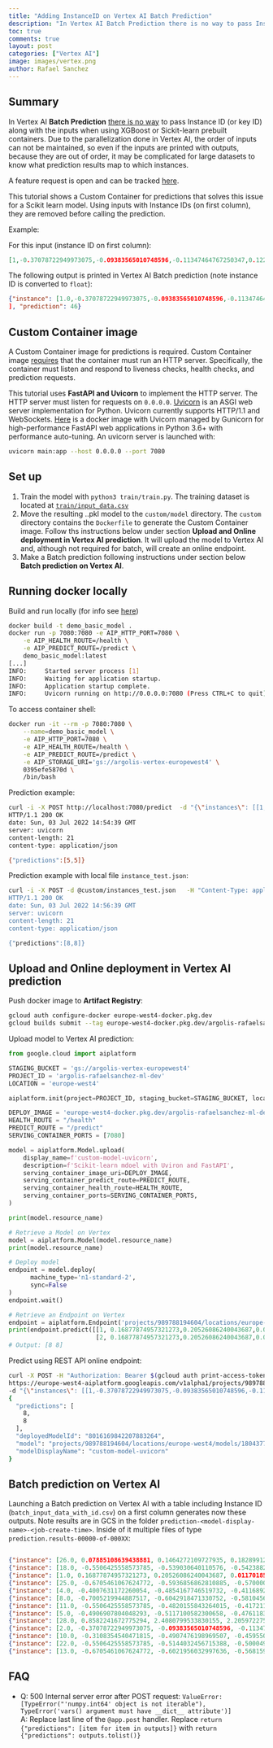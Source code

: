 ```yaml
---
title: "Adding InstanceID on Vertex AI Batch Prediction"
description: "In Vertex AI Batch Prediction there is no way to pass Instance ID (or key ID) along with the inputs when using XGBoost or Sickit-learn prebuilt containers. This post shows how to do it using an Custom Container"
toc: true
comments: true
layout: post
categories: ["Vertex AI"]
image: images/vertex.png
author: Rafael Sanchez
---
```


## Summary 

In Vertex AI **Batch Prediction** [there is no way](https://issuetracker.google.com/issues/203029524) to pass Instance ID (or key ID) along with the inputs when using XGBoost or Sickit-learn prebuilt containers. Due to the parallelization done in Vertex AI, 
the order of inputs can not be maintained, so even if the inputs are printed with outputs, because they are out of order, it may be complicated for large datasets to know what prediction results map to which instances.

A feature request is open and can be tracked [here](https://issuetracker.google.com/issues/202080076).

This tutorial shows a Custom Container for predictions that solves this issue for a Scikit learn model.
Using inputs with Instance IDs (on first column), they are removed before calling the prediction. 

Example:

For this input (instance ID on first column):
```json
[1,-0.37078722949973075,-0.09383565010748596,-0.11347464767250347,0.12246106838945217,0.10186437443386016,0.1905715671716009]
```
The following output is printed in Vertex AI Batch prediction (note instance ID is converted to `float`):
```json
{"instance": [1.0,-0.37078722949973075,-0.09383565010748596,-0.11347464767250347,0.12246106838945217,0.10186437443386016,0.1905715671716009]
], "prediction": 46}

```


## Custom Container image

A Custom Container image for predictions is required. Custom Container image [requires](https://cloud.google.com/ai-platform-unified/docs/predictions/custom-container-requirements#image) that the container must run an HTTP server. 
Specifically, the container must listen and respond to liveness checks, health checks, and prediction requests.

This tutorial uses **FastAPI and Uvicorn** to implement the HTTP server. 
The HTTP server must listen for requests on `0.0.0.0`. [Uvicorn](https://www.uvicorn.org) is an ASGI web server implementation for Python. 
Uvicorn currently supports HTTP/1.1 and WebSockets. 
[Here](https://github.com/tiangolo/uvicorn-gunicorn-fastapi-docker) is a docker image with Uvicorn managed by Gunicorn for high-performance FastAPI web applications in Python 3.6+ with performance auto-tuning. 
An uvicorn server is launched with:
```bash
uvicorn main:app --host 0.0.0.0 --port 7080
```

## Set up

1. Train the model with `python3 train/train.py`. The training dataset is located at [`train/input_data.csv`](train/input_data.csv)
2. Move the resulting ..pkl model to the `custom/model` directory. The `custom` directory contains the `Dockerfile` to generate the Custom Container image. Follow ths instructions below under section **Upload and Online deployment in Vertex AI prediction**. It will upload the model to Vertex AI and, although not required for batch, will create an online endpoint.
3. Make a Batch prediction following instructions under section below **Batch prediction on Vertex AI**.


## Running docker locally

Build and run locally (for info see [here](https://cloud.google.com/ai-platform/prediction/docs/getting-started-pytorch-container#run_the_container_locally_optional))
```bash
docker build -t demo_basic_model .
docker run -p 7080:7080 -e AIP_HTTP_PORT=7080 \
    -e AIP_HEALTH_ROUTE=/health \
    -e AIP_PREDICT_ROUTE=/predict \
    demo_basic_model:latest
[...]
INFO:     Started server process [1]
INFO:     Waiting for application startup.
INFO:     Application startup complete.
INFO:     Uvicorn running on http://0.0.0.0:7080 (Press CTRL+C to quit)
```

To access container shell:
```bash
docker run -it --rm -p 7080:7080 \
    --name=demo_basic_model \
    -e AIP_HTTP_PORT=7080 \
    -e AIP_HEALTH_ROUTE=/health \
    -e AIP_PREDICT_ROUTE=/predict \
    -e AIP_STORAGE_URI='gs://argolis-vertex-europewest4' \
    0395efe5870d \
    /bin/bash
```

Prediction example:
```bash
curl -i -X POST http://localhost:7080/predict  -d "{\"instances\": [[1,-0.37078722949973075,-0.09383565010748596,-0.11347464767250347,0.12246106838945217,0.10186437443386016,0.1905715671716009],[2,-0.37078722949973075,-0.09383565010748596,-0.11347464767250347,0.12246106838945217,0.10186437443386016,0.1905715671716009]]}"
HTTP/1.1 200 OK
date: Sun, 03 Jul 2022 14:54:39 GMT
server: uvicorn
content-length: 21
content-type: application/json

{"predictions":[5,5]}
```

Prediction example with local file `instance_test.json`:
```bash
curl -i -X POST -d @custom/instances_test.json   -H "Content-Type: application/json; charset=uost:7080/predict 
HTTP/1.1 200 OK
date: Sun, 03 Jul 2022 14:56:39 GMT
server: uvicorn
content-length: 21
content-type: application/json

{"predictions":[8,8]}
```

## Upload and Online deployment in Vertex AI prediction

Push docker image to **Artifact Registry**:
```bash
gcloud auth configure-docker europe-west4-docker.pkg.dev
gcloud builds submit --tag europe-west4-docker.pkg.dev/argolis-rafaelsanchez-ml-dev/ml-pipelines-repo/demo_basic_model
```

Upload model to Vertex AI prediction:
```python
from google.cloud import aiplatform

STAGING_BUCKET = 'gs://argolis-vertex-europewest4'
PROJECT_ID = 'argolis-rafaelsanchez-ml-dev'
LOCATION = 'europe-west4'

aiplatform.init(project=PROJECT_ID, staging_bucket=STAGING_BUCKET, location=LOCATION)

DEPLOY_IMAGE = 'europe-west4-docker.pkg.dev/argolis-rafaelsanchez-ml-dev/ml-pipelines-repo/demo_basic_model' 
HEALTH_ROUTE = "/health"
PREDICT_ROUTE = "/predict"
SERVING_CONTAINER_PORTS = [7080]

model = aiplatform.Model.upload(
    display_name=f'custom-model-uvicorn',    
    description=f'Scikit-learn mdoel with Uviron and FastAPI',
    serving_container_image_uri=DEPLOY_IMAGE,
    serving_container_predict_route=PREDICT_ROUTE,
    serving_container_health_route=HEALTH_ROUTE,
    serving_container_ports=SERVING_CONTAINER_PORTS,
)

print(model.resource_name)

# Retrieve a Model on Vertex
model = aiplatform.Model(model.resource_name)
print(model.resource_name)

# Deploy model
endpoint = model.deploy(
      machine_type='n1-standard-2', 
      sync=False
)
endpoint.wait()

# Retrieve an Endpoint on Vertex
endpoint = aiplatform.Endpoint('projects/989788194604/locations/europe-west4/endpoints/4614905388473516032')
print(endpoint.predict([[1, 0.16877874957321273,0.20526086240043687,0.011701852935588793,1.3426588560447468,0.28517943828011344,-0.48931828100278363],
                        [2, 0.16877874957321273,0.20526086240043687,0.011701852935588793,1.3426588560447468,0.28517943828011344,-0.48931828100278363]]))
# Output: [8 8]
```

Predict using REST API online endpoint:
```bash
curl -X POST -H "Authorization: Bearer $(gcloud auth print-access-token)" -H "Content-Type: application/json" \
https://europe-west4-aiplatform.googleapis.com/v1alpha1/projects/989788194604/locations/europe-west4/endpoints/4614905388473516032:predict \
-d "{\"instances\": [[1,-0.37078722949973075,-0.09383565010748596,-0.11347464767250347,0.12246106838945217,0.10186437443386016,0.1905715671716009],[2,-0.37078722949973075,-0.09383565010748596,-0.11347464767250347,0.12246106838945217,0.10186437443386016,0.1905715671716009]]}"
{
  "predictions": [
    8,
    8
  ],
  "deployedModelId": "8016169842207883264",
  "model": "projects/989788194604/locations/europe-west4/models/1804377746017615872",
  "modelDisplayName": "custom-model-uvicorn"
}
```

## Batch prediction on Vertex AI

Launching a Batch prediction on Vertex AI with a table including Instance ID (`batch_input_data_with_id.csv`) on a first column generates now these outputs. 
Note results are in GCS in the folder `prediction-<model-display-name>-<job-create-time>`. Inside of it multiple files of type `prediction.results-00000-of-000XX`:
```json

{"instance": [26.0, 0.07885108639438881, 0.1464272109727935, 0.1828991258260679, 0.61054018345157, 0.3088025135180327, 0.19057156717160098], "prediction": 3}
{"instance": [18.0, -0.5506425558573785, -0.539030640110576, -0.542388245344349, -0.12157848914160675, -0.9829072404913923, -0.76127422027253748], "prediction": 6}
{"instance": [1.0, 0.16877874957321273, 0.20526086240043687, 0.011701852935588793, 1.3426588560447468, 0.28517943828011344, -0.489318281002783638], "prediction": 3}
{"instance": [25.0, -0.6705461067624772, -0.5936856862810885, -0.5700007087137811, -1.0977367192658425, -1.0452721591194991, -0.62529625063766058], "prediction": 1}
{"instance": [4.0, -0.4007631172260054, -0.4854167746519732, -0.41168925206237034, 0.12246106838945217, -0.4924921985521885, -0.76127422027253748], "prediction": 6}
{"instance": [8.0, -0.7005219944887517, -0.6042918471330752, -0.5810456940615539, -1.3417762767969013, -0.9507798581678222, -0.4893182810027836383], "prediction": 1}
{"instance": [11.0, -0.5506425558573785, -0.4820155843264015, -0.4172117447362567, -0.6096576042037246, -0.12397222484064802, -0.217362341733029828], "prediction": 6}
{"instance": [5.0, -0.4906907804048293, -0.5117100582300658, -0.4761183332577119, -0.3656180466726657, -0.5917091145514494, -0.62529625063766058], "prediction": 6}
{"instance": [28.0, 0.8582241672775294, 2.4080799533830155, 2.205972275359794, 0.3665006259205111, 3.2068813837059675, 2.09426314205987748], "prediction": 7}
{"instance": [2.0, -0.37078722949973075, -0.09383565010748596, -0.11347464767250347, 0.12246106838945217, 0.10186437443386016, 0.19057156717160098], "prediction": 5}
{"instance": [10.0, -0.3108354540471815, -0.4907476198969507, -0.45955085523605266, -0.3656180466726657, -0.3271306718867537, -0.62529625063766058], "prediction": 6}
{"instance": [22.0, -0.5506425558573785, -0.5144032456715388, -0.500049134844553, -0.12157848914160675, -0.6200568048369525, -0.489318281002783638], "prediction": 6}
{"instance": [13.0, -0.6705461067624772, -0.6021956032997636, -0.5681598778224857, -1.0977367192658425, -0.9980260086436606, -0.62529625063766058], "prediction": 1}
```


## FAQ

* Q: 500 Internal server error after POST request: `ValueError: [TypeError("'numpy.int64' object is not iterable"), TypeError('vars() argument must have __dict__ attribute')]`   
A: Replace last line of the `@app.post` handler. Replace `return {"predictions": [item for item in outputs]}` with `return {"predictions": outputs.tolist()}`